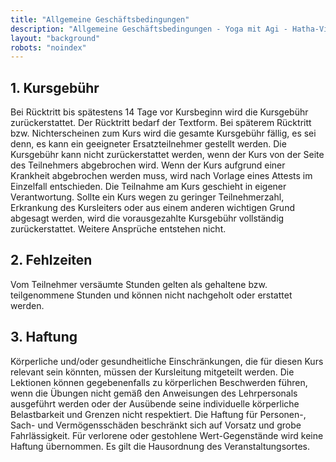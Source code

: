 ```yaml
---
title: "Allgemeine Geschäftsbedingungen"
description: "Allgemeine Geschäftsbedingungen - Yoga mit Agi - Hatha-Vinyasa-Yoga in Neukeferloh"
layout: "background"
robots: "noindex"
---
```


## 1. Kursgebühr
Bei Rücktritt bis spätestens 14 Tage vor Kursbeginn wird die Kursgebühr zurückerstattet. Der Rücktritt bedarf der Textform. Bei späterem Rücktritt bzw. Nichterscheinen zum Kurs wird die gesamte Kursgebühr fällig, es sei denn, es kann ein geeigneter Ersatzteilnehmer gestellt werden. 
Die Kursgebühr kann nicht zurückerstattet werden, wenn der Kurs von der Seite des Teilnehmers abgebrochen wird. Wenn der Kurs aufgrund einer Krankheit abgebrochen werden muss, wird nach Vorlage eines Attests im Einzelfall entschieden. Die Teilnahme am Kurs geschieht in eigener Verantwortung.
Sollte ein Kurs wegen zu geringer Teilnehmerzahl, Erkrankung des Kursleiters oder aus einem anderen wichtigen Grund abgesagt werden, wird die vorausgezahlte Kursgebühr vollständig zurückerstattet. Weitere Ansprüche entstehen nicht.

## 2. Fehlzeiten
Vom Teilnehmer versäumte Stunden gelten als gehaltene bzw. teilgenommene Stunden und können nicht nachgeholt oder erstattet werden. 

## 3. Haftung
Körperliche und/oder gesundheitliche Einschränkungen, die für diesen Kurs relevant sein könnten, müssen der Kursleitung mitgeteilt werden.
Die Lektionen können gegebenenfalls zu körperlichen Beschwerden führen, wenn die Übungen nicht gemäß den Anweisungen des Lehrpersonals ausgeführt werden oder der Ausübende seine individuelle körperliche Belastbarkeit und Grenzen nicht respektiert.
Die Haftung für Personen-, Sach- und Vermögensschäden beschränkt sich auf Vorsatz und grobe Fahrlässigkeit.
Für verlorene oder gestohlene Wert-Gegenstände wird keine Haftung übernommen. 
Es gilt die Hausordnung des Veranstaltungsortes.
